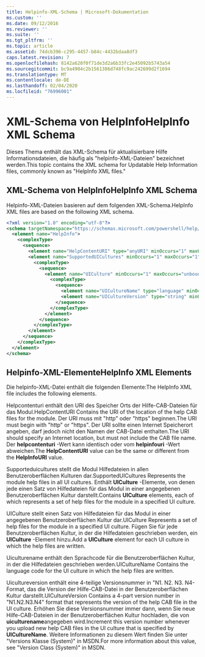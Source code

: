 ```yaml
---
title: Helpinfo-XML-Schema | Microsoft-Dokumentation
ms.custom: ''
ms.date: 09/12/2016
ms.reviewer: ''
ms.suite: ''
ms.tgt_pltfrm: ''
ms.topic: article
ms.assetid: 74dcb396-c295-4457-b84c-4432bdaa8df3
caps.latest.revision: 7
ms.openlocfilehash: 8142a620f0f71de3d2a6b33fc2e45092b5743a54
ms.sourcegitcommit: bc9a4904c2b1561386d748fc9ac242699d2f1694
ms.translationtype: MT
ms.contentlocale: de-DE
ms.lasthandoff: 02/04/2020
ms.locfileid: "76996001"
---
```

# <a name="helpinfo-xml-schema"></a><span data-ttu-id="add90-102">XML-Schema von HelpInfo</span><span class="sxs-lookup"><span data-stu-id="add90-102">HelpInfo XML Schema</span></span>

<span data-ttu-id="add90-103">Dieses Thema enthält das XML-Schema für aktualisierbare Hilfe Informationsdateien, die häufig als "helpinfo-XML-Dateien" bezeichnet werden.</span><span class="sxs-lookup"><span data-stu-id="add90-103">This topic contains the XML schema for Updatable Help Information files, commonly known as "HelpInfo XML files."</span></span>

## <a name="helpinfo-xml-schema"></a><span data-ttu-id="add90-104">XML-Schema von HelpInfo</span><span class="sxs-lookup"><span data-stu-id="add90-104">HelpInfo XML Schema</span></span>

<span data-ttu-id="add90-105">Helpinfo-XML-Dateien basieren auf dem folgenden XML-Schema.</span><span class="sxs-lookup"><span data-stu-id="add90-105">HelpInfo XML files are based on the following XML schema.</span></span>

```xml
<?xml version="1.0" encoding="utf-8"?>
<schema targetNamespace="https://schemas.microsoft.com/powershell/help/2010/05" xmlns="http://www.w3.org/2001/XMLSchema">
  <element name="HelpInfo">
    <complexType>
      <sequence>
        <element name="HelpContentURI" type="anyURI" minOccurs="1" maxOccurs="1" />
        <element name="SupportedUICultures" minOccurs="1" maxOccurs="1">
          <complexType>
            <sequence>
              <element name="UICulture" minOccurs="1" maxOccurs="unbounded">
                <complexType>
                  <sequence>
                    <element name="UICultureName" type="language" minOccurs="1" maxOccurs="1" />
                    <element name="UICultureVersion" type="string" minOccurs="1" maxOccurs="1" />
                  </sequence>
                </complexType>
              </element>
            </sequence>
          </complexType>
        </element>
      </sequence>
    </complexType>
  </element>
</schema>
```

## <a name="helpinfo-xml-elements"></a><span data-ttu-id="add90-106">Helpinfo-XML-Elemente</span><span class="sxs-lookup"><span data-stu-id="add90-106">HelpInfo XML Elements</span></span>

<span data-ttu-id="add90-107">Die helpinfo-XML-Datei enthält die folgenden Elemente:</span><span class="sxs-lookup"><span data-stu-id="add90-107">The HelpInfo XML file includes the following elements.</span></span>

<span data-ttu-id="add90-108">Helpcontenturi enthält den URI des Speicher Orts der Hilfe-CAB-Dateien für das Modul.</span><span class="sxs-lookup"><span data-stu-id="add90-108">HelpContentURI Contains the URI of the location of the help CAB files for the module.</span></span> <span data-ttu-id="add90-109">Der URI muss mit "http" oder "https" beginnen.</span><span class="sxs-lookup"><span data-stu-id="add90-109">The URI must begin with "http" or "https".</span></span> <span data-ttu-id="add90-110">Der URI sollte einen Internet Speicherort angeben, darf jedoch nicht den Namen der CAB-Datei enthalten.</span><span class="sxs-lookup"><span data-stu-id="add90-110">The URI should specify an Internet location, but must not include the CAB file name.</span></span> <span data-ttu-id="add90-111">Der **helpcontenturi** -Wert kann identisch oder vom **helpinfouri** -Wert abweichen.</span><span class="sxs-lookup"><span data-stu-id="add90-111">The **HelpContentURI** value can be the  same or different from the **HelpInfoURI** value.</span></span>

<span data-ttu-id="add90-112">Supporteduicultures stellt die Modul Hilfedateien in allen Benutzeroberflächen Kulturen dar.</span><span class="sxs-lookup"><span data-stu-id="add90-112">SupportedUICultures Represents the module help files in all UI cultures.</span></span> <span data-ttu-id="add90-113">Enthält **UICulture** -Elemente, von denen jede einen Satz von Hilfedateien für das Modul in einer angegebenen Benutzeroberflächen Kultur darstellt.</span><span class="sxs-lookup"><span data-stu-id="add90-113">Contains **UICulture** elements, each of which represents a set of help files for the module in a specified UI culture.</span></span>

<span data-ttu-id="add90-114">UICulture stellt einen Satz von Hilfedateien für das Modul in einer angegebenen Benutzeroberflächen Kultur dar.</span><span class="sxs-lookup"><span data-stu-id="add90-114">UICulture Represents a set of help files for the module in a specified UI culture.</span></span> <span data-ttu-id="add90-115">Fügen Sie für jede Benutzeroberflächen Kultur, in der die Hilfedateien geschrieben werden, ein **UICulture** -Element hinzu.</span><span class="sxs-lookup"><span data-stu-id="add90-115">Add a **UICulture** element for each UI culture in which the help files are written.</span></span>

<span data-ttu-id="add90-116">Uiculturename enthält den Sprachcode für die Benutzeroberflächen Kultur, in der die Hilfedateien geschrieben werden.</span><span class="sxs-lookup"><span data-stu-id="add90-116">UICultureName Contains the language code for the UI culture in which the help files are written.</span></span>

<span data-ttu-id="add90-117">Uicultureversion enthält eine 4-teilige Versionsnummer in "N1. N2. N3. N4-Format, das die Version der Hilfe-CAB-Datei in der Benutzeroberflächen Kultur darstellt.</span><span class="sxs-lookup"><span data-stu-id="add90-117">UICultureVersion Contains a 4-part version number in "N1.N2.N3.N4" format that represents the version of the help CAB file in the UI culture.</span></span> <span data-ttu-id="add90-118">Erhöhen Sie diese Versionsnummer immer dann, wenn Sie neue Hilfe-CAB-Dateien in der Benutzeroberflächen Kultur hochladen, die von **uiculturename**angegeben wird.</span><span class="sxs-lookup"><span data-stu-id="add90-118">Increment this version number whenever you upload new help CAB files in the UI culture that is specified by **UICultureName**.</span></span> <span data-ttu-id="add90-119">Weitere Informationen zu diesem Wert finden Sie unter "Versions Klasse (System)" in MSDN.</span><span class="sxs-lookup"><span data-stu-id="add90-119">For more information about this value, see "Version Class (System)" in MSDN.</span></span>